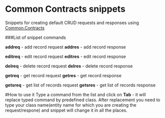 # Common Contracts snippets
Snippets for creating default CRUD requests and responses using [Common.Contracts](https://github.com/valeev/Common "Common.Contracts") 

###List of snippet commands

**addreq** - add record request
**addres** - add record response

**editreq** - edit record request
**editres** - edit record response

**delreq** - delete record request
**delres** - delete record response

**getreq** - get record request
**getres** - get record response

**getsreq** - get list of records request
**getsres** - get list of records response

#How to use it
Type a command from the list and click on **Tab** - it will replace typed command by predefined class.
After replacement you need to type your class name(entity name for which you are creating the request/respone) and snippet will change it in all the places.
